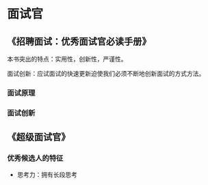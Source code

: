# 面试官

## 《招聘面试：优秀面试官必读手册》

本书突出的特点：实用性，创新性，严谨性。

面试创新：应试面试的快速更新迫使我们必须不断地创新面试的方式方法。


### 面试原理

### 面试创新

## 《超级面试官》

### 优秀候选人的特征

- 思考力：拥有长段思考
